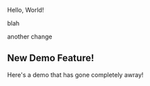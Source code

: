 Hello, World!

blah

another change

## New Demo Feature!

Here's a demo that has gone completely awray!
